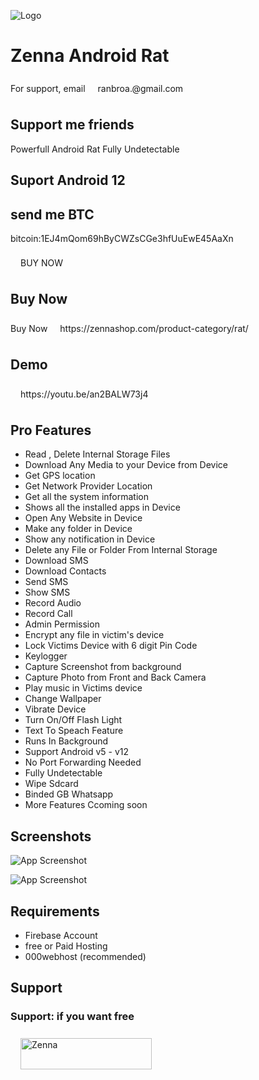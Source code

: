 ![Logo](https://www.dedseec.com/stenseet/2021/08/unnamed.png)

# Zenna Android Rat
For support, email ranbroa.@gmail.com

## Support me friends
Powerfull Android Rat Fully Undetectable

## Suport Android 12
## send me BTC 
bitcoin:1EJ4mQom69hByCWZsCGe3hfUuEwE45AaXn

<meta name="viewport" content="width=device-width, initial-scale=1">
<style>
a {
  text-decoration: none;
  display: inline-block;
  padding: 8px 16px;
}

a:hover {
  background-color: DodgerBlue;
  color: black;
}

.previous {
  background-color: #f1f1f1;
  color: black;
}

.next {
  background-color: #04AA6D;
  color: white;
}

.round {
  border-radius: 50%;
}
</style>
</head>
<body>



<a href="#" class="next">BUY NOW</a>

## Buy Now
Buy Now https://zennashop.com/product-category/rat/

## Demo

https://youtu.be/an2BALW73j4

## Pro Features

 - Read , Delete Internal Storage Files
- Download Any Media to your Device from Device
- Get GPS location
- Get Network Provider Location
- Get all the system information 
 - Shows all the installed apps in Device
 - Open Any Website in Device
- Make any folder in Device
- Show any notification in Device
- Delete any File or Folder From Internal Storage
 - Download SMS
 - Download Contacts
 - Send SMS
 - Show SMS
 - Record Audio
- Record Call
 - Admin Permission
 - Encrypt any file in victim's device
 - Lock Victims Device with 6 digit Pin Code
 - Keylogger
 - Capture Screenshot from background
 - Capture Photo from Front and Back Camera
- Play music in Victims device
- Change Wallpaper
- Vibrate Device
- Turn On/Off Flash Light
- Text To Speach Feature
- Runs In Background
- Support Android v5 - v12
- No Port Forwarding Needed
- Fully Undetectable
- Wipe Sdcard
- Binded GB Whatsapp
- More Features Ccoming soon

## Screenshots

![App Screenshot](https://raw.githubusercontent.com/Jennahacker/zenna_rat/main/IMG_20220903_172742.jpg)

![App Screenshot](https://raw.githubusercontent.com/Jennahacker/zenna_rat/main/IMG_20220903_172833.jpg)
## Requirements

- Firebase Account
- free or Paid Hosting
- 000webhost (recommended)
## Support
<h3 align="left">Support: if you want free</h3>
<p><a href="https://www.buymeacoffee.com/Zenna"> <img align="left" src="https://cdn.buymeacoffee.com/buttons/v2/default-yellow.png" height="50" width="210" alt="Zenna" /></a></p><br><br>


